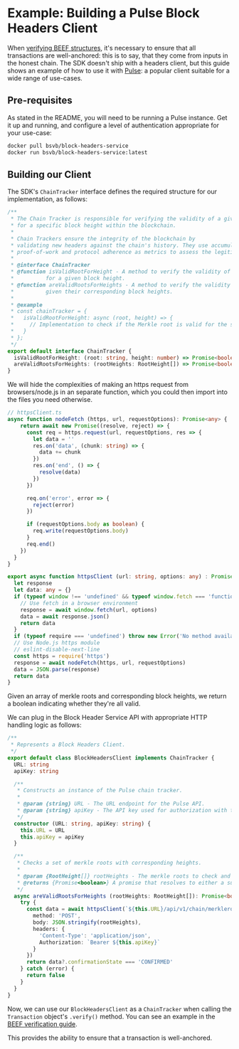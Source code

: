 # Example: Building a Pulse Block Headers Client

When [verifying BEEF structures](EXAMPLE_VERIFYING_BEEF.md), it's necessary to ensure that all transactions are well-anchored: this is to say, that they come from inputs in the honest chain. The SDK doesn't ship with a headers client, but this guide shows an example of how to use it with [Pulse](https://github.com/bitcoin-sv/block-headers-service): a popular client suitable for a wide range of use-cases.

## Pre-requisites

As stated in the README, you will need to be running a Pulse instance. Get it up and running, and configure a level of authentication appropriate for your use-case:

```sh
docker pull bsvb/block-headers-service
docker run bsvb/block-headers-service:latest
```

## Building our Client

The SDK's `ChainTracker` interface defines the required structure for our implementation, as follows:

```typescript
/**
 * The Chain Tracker is responsible for verifying the validity of a given Merkle root
 * for a specific block height within the blockchain.
 *
 * Chain Trackers ensure the integrity of the blockchain by
 * validating new headers against the chain's history. They use accumulated
 * proof-of-work and protocol adherence as metrics to assess the legitimacy of blocks.
 *
 * @interface ChainTracker
 * @function isValidRootForHeight - A method to verify the validity of a Merkle root
 *          for a given block height.
 * @function areValidRootsForHeights - A method to verify the validity of a set of Merkle roots
 *          given their corresponding block heights.
 *
 * @example
 * const chainTracker = {
 *   isValidRootForHeight: async (root, height) => {
 *     // Implementation to check if the Merkle root is valid for the specified block height.
 *   }
 * };
 */
export default interface ChainTracker {
  isValidRootForHeight: (root: string, height: number) => Promise<boolean>,
  areValidRootsForHeights: (rootHeights: RootHeight[]) => Promise<boolean>
}

```

We will hide the complexities of making an https request from browsers/node.js in an separate function, which you could then import into the files you need otherwise.

```typescript
// httpsClient.ts
async function nodeFetch (https, url, requestOptions): Promise<any> {
    return await new Promise((resolve, reject) => {
      const req = https.request(url, requestOptions, res => {
        let data = ''
        res.on('data', (chunk: string) => {
          data += chunk
        })
        res.on('end', () => {
          resolve(data)
        })
      })

      req.on('error', error => {
        reject(error)
      })

      if (requestOptions.body as boolean) {
        req.write(requestOptions.body)
      }
      req.end()
    })
  }
}

export async function httpsClient (url: string, options: any) : Promise<any> {
  let response
  let data: any = {}
  if (typeof window !== 'undefined' && typeof window.fetch === 'function') {
    // Use fetch in a browser environment
    response = await window.fetch(url, options)
    data = await response.json()
    return data
  }
  if (typeof require === 'undefined') throw new Error('No method available to perform HTTP request')
  // Use Node.js https module
  // eslint-disable-next-line
  const https = require('https')
  response = await nodeFetch(https, url, requestOptions)
  data = JSON.parse(response)
  return data
}
```


Given an array of merkle roots and corresponding block heights, we return a boolean indicating whether they're all valid.

We can plug in the Block Header Service API with appropriate HTTP handling logic as follows:

```typescript
/**
 * Represents a Block Headers Client.
 */
export default class BlockHeadersClient implements ChainTracker {
  URL: string
  apiKey: string

  /**
   * Constructs an instance of the Pulse chain tracker.
   *
   * @param {string} URL - The URL endpoint for the Pulse API.
   * @param {string} apiKey - The API key used for authorization with the Pulse API.
   */
  constructor (URL: string, apiKey: string) {
    this.URL = URL
    this.apiKey = apiKey
  }

  /**
   * Checks a set of merkle roots with corresponding heights.
   *
   * @param {RootHeight[]} rootHeights - The merkle roots to check and their corresopnding heights.
   * @returns {Promise<boolean>} A promise that resolves to either a success or failure response (true or false).
   */
  async areValidRootsForHeights (rootHeights: RootHeight[]): Promise<boolean> {
    try {
      const data = await httpsClient(`${this.URL}/api/v1/chain/merkleroot/verify`, {
        method: 'POST',
        body: JSON.stringify(rootHeights),
        headers: {
          'Content-Type': 'application/json',
          Authorization: `Bearer ${this.apiKey}`
        }
      })
      return data?.confirmationState === 'CONFIRMED'
    } catch (error) {
      return false
    }
  }
}
```

Now, we can use our `BlockHeadersClient` as a `ChainTracker` when calling the `Transaction` object's `.verify()` method. You can see an example in the [BEEF verification guide](EXAMPLE_VERIFYING_BEEF.md).

This provides the ability to ensure that a transaction is well-anchored.

